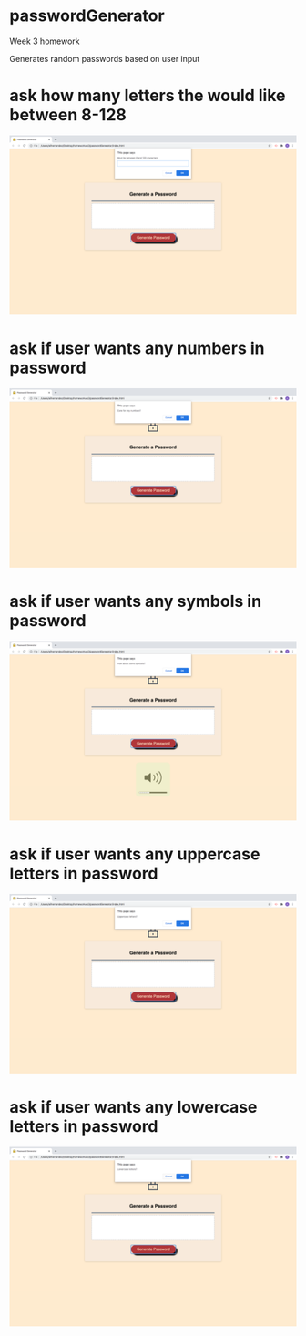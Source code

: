 # passwordGenerator
Week 3 homework

Generates random passwords based on user input

# ask how many letters the would like between 8-128

![](password_length.png)

# ask if user wants any numbers in password

![](Numbers.png)

# ask if user wants any symbols in password

![](symbols.png)

# ask if user wants any uppercase letters in password

![](Uppercase_letters.png)

# ask if user wants any lowercase letters in password

![](lowercase_letters.png)


